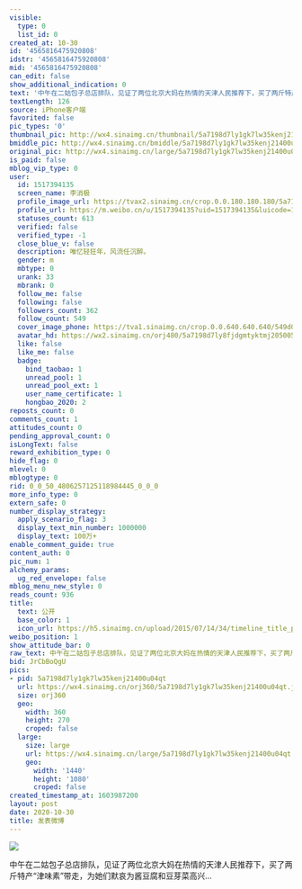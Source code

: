 ```yaml
---
visible:
  type: 0
  list_id: 0
created_at: 10-30
id: '4565816475920808'
idstr: '4565816475920808'
mid: '4565816475920808'
can_edit: false
show_additional_indication: 0
text: '中午在二姑包子总店排队，见证了两位北京大妈在热情的天津人民推荐下，买了两斤特产“津味素”带走，为她们默哀为酱豆腐和豆芽菜高兴… '
textLength: 126
source: iPhone客户端
favorited: false
pic_types: '0'
thumbnail_pic: http://wx4.sinaimg.cn/thumbnail/5a7198d7ly1gk7lw35kenj21400u04qt.jpg
bmiddle_pic: http://wx4.sinaimg.cn/bmiddle/5a7198d7ly1gk7lw35kenj21400u04qt.jpg
original_pic: http://wx4.sinaimg.cn/large/5a7198d7ly1gk7lw35kenj21400u04qt.jpg
is_paid: false
mblog_vip_type: 0
user:
  id: 1517394135
  screen_name: 李消极
  profile_image_url: https://tvax2.sinaimg.cn/crop.0.0.180.180.180/5a7198d7ly8fjdgmtyktmj20500500so.jpg?KID=imgbed,tva&Expires=1606399176&ssig=gW%2B4%2BlNZw%2B
  profile_url: https://m.weibo.cn/u/1517394135?uid=1517394135&luicode=10000011&lfid=2304131517394135_-_WEIBO_SECOND_PROFILE_WEIBO
  statuses_count: 613
  verified: false
  verified_type: -1
  close_blue_v: false
  description: 唯忆轻狂年，风流任沉醉。
  gender: m
  mbtype: 0
  urank: 33
  mbrank: 0
  follow_me: false
  following: false
  followers_count: 362
  follow_count: 549
  cover_image_phone: https://tva1.sinaimg.cn/crop.0.0.640.640.640/549d0121tw1egm1kjly3jj20hs0hsq4f.jpg
  avatar_hd: https://wx2.sinaimg.cn/orj480/5a7198d7ly8fjdgmtyktmj20500500so.jpg
  like: false
  like_me: false
  badge:
    bind_taobao: 1
    unread_pool: 1
    unread_pool_ext: 1
    user_name_certificate: 1
    hongbao_2020: 2
reposts_count: 0
comments_count: 1
attitudes_count: 0
pending_approval_count: 0
isLongText: false
reward_exhibition_type: 0
hide_flag: 0
mlevel: 0
mblogtype: 0
rid: 0_0_50_4806257125118984445_0_0_0
more_info_type: 0
extern_safe: 0
number_display_strategy:
  apply_scenario_flag: 3
  display_text_min_number: 1000000
  display_text: 100万+
enable_comment_guide: true
content_auth: 0
pic_num: 1
alchemy_params:
  ug_red_envelope: false
mblog_menu_new_style: 0
reads_count: 936
title:
  text: 公开
  base_color: 1
  icon_url: https://h5.sinaimg.cn/upload/2015/07/14/34/timeline_title_public_default.png
weibo_position: 1
show_attitude_bar: 0
raw_text: 中午在二姑包子总店排队，见证了两位北京大妈在热情的天津人民推荐下，买了两斤特产“津味素”带走，为她们默哀为酱豆腐和豆芽菜高兴… ​​​
bid: JrCbBoQgU
pics:
- pid: 5a7198d7ly1gk7lw35kenj21400u04qt
  url: https://wx4.sinaimg.cn/orj360/5a7198d7ly1gk7lw35kenj21400u04qt.jpg
  size: orj360
  geo:
    width: 360
    height: 270
    croped: false
  large:
    size: large
    url: https://wx4.sinaimg.cn/large/5a7198d7ly1gk7lw35kenj21400u04qt.jpg
    geo:
      width: '1440'
      height: '1080'
      croped: false
created_timestamp_at: 1603987200
layout: post
date: 2020-10-30
title: 发表微博
---
```


![](https://image.baidu.com/search/down?url=http://wx4.sinaimg.cn/large/5a7198d7ly1gk7lw35kenj21400u04qt.jpg)

中午在二姑包子总店排队，见证了两位北京大妈在热情的天津人民推荐下，买了两斤特产“津味素”带走，为她们默哀为酱豆腐和豆芽菜高兴… 

